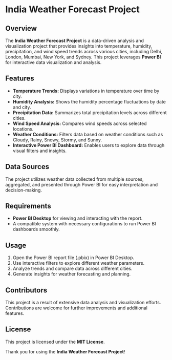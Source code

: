 # India Weather Forecast Project

## Overview
The **India Weather Forecast Project** is a data-driven analysis and visualization project that provides insights into temperature, humidity, precipitation, and wind speed trends across various cities, including Delhi, London, Mumbai, New York, and Sydney. This project leverages **Power BI** for interactive data visualization and analysis.

## Features
- **Temperature Trends:** Displays variations in temperature over time by city.
- **Humidity Analysis:** Shows the humidity percentage fluctuations by date and city.
- **Precipitation Data:** Summarizes total precipitation levels across different cities.
- **Wind Speed Analysis:** Compares wind speeds across selected locations.
- **Weather Conditions:** Filters data based on weather conditions such as Cloudy, Rainy, Snowy, Stormy, and Sunny.
- **Interactive Power BI Dashboard:** Enables users to explore data through visual filters and insights.

## Data Sources
The project utilizes weather data collected from multiple sources, aggregated, and presented through Power BI for easy interpretation and decision-making.

## Requirements
- **Power BI Desktop** for viewing and interacting with the report.
- A compatible system with necessary configurations to run Power BI dashboards smoothly.

## Usage
1. Open the Power BI report file (.pbix) in Power BI Desktop.
2. Use interactive filters to explore different weather parameters.
3. Analyze trends and compare data across different cities.
4. Generate insights for weather forecasting and planning.

## Contributors
This project is a result of extensive data analysis and visualization efforts. Contributions are welcome for further improvements and additional features.

## License
This project is licensed under the **MIT License**.

Thank you for using the **India Weather Forecast Project**!

